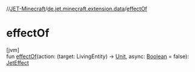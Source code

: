 //[JET-Minecraft](../../index.md)/[de.jet.minecraft.extension.data](index.md)/[effectOf](effect-of.md)

# effectOf

[jvm]\
fun [effectOf](effect-of.md)(action: (target: LivingEntity) -&gt; [Unit](https://kotlinlang.org/api/latest/jvm/stdlib/kotlin/-unit/index.html), async: [Boolean](https://kotlinlang.org/api/latest/jvm/stdlib/kotlin/-boolean/index.html) = false): [JetEffect](../de.jet.minecraft.tool.effect/-jet-effect/index.md)
